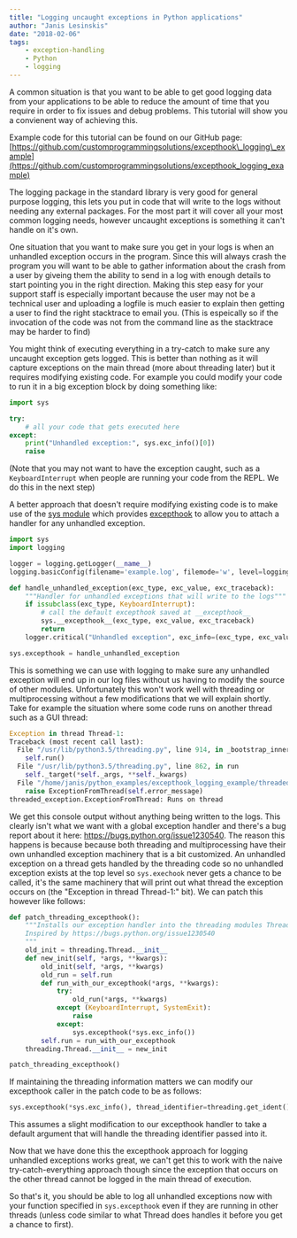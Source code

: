 ```yaml
---
title: "Logging uncaught exceptions in Python applications"
author: "Janis Lesinskis"
date: "2018-02-06"
tags:
    - exception-handling
    - Python
    - logging
---
```



A common situation is that you want to be able to get good logging data from your applications to be able to reduce the amount of time that you require in order to fix issues and debug problems. This tutorial will show you a convienent way of achieving this.

<!-- end excerpt -->

Example code for this tutorial can be found on our GitHub page: [https://github.com/customprogrammingsolutions/excepthook\_logging\_example](https://github.com/customprogrammingsolutions/excepthook_logging_example)

The logging package in the standard library is very good for general purpose logging, this lets you put in code that will write to the logs without needing any external packages. For the most part it will cover all your most common logging needs, however uncaught exceptions is something it can't handle on it's own.

One situation that you want to make sure you get in your logs is when an unhandled exception occurs in the program. Since this will always crash the program you will want to be able to gather information about the crash from a user by giveing them the ability to send in a log with enough details to start pointing you in the right direction. Making this step easy for your support staff is especially important because the user may not be a technical user and uploading a logfile is much easier to explain then getting a user to find the right stacktrace to email you. (This is espeically so if the invocation of the code was not from the command line as the stacktrace may be harder to find)

You might think of executing everything in a try-catch to make sure any uncaught exception gets logged. This is better than nothing as it will capture exceptions on the main thread (more about threading later) but it requires modifying existing code. For example you could modify your code to run it in a big exception block by doing something like:

```python
import sys

try:
    # all your code that gets executed here
except:
    print("Unhandled exception:", sys.exc_info()[0])
    raise
```
(Note that you may not want to have the exception caught, such as a `KeyboardInterrupt` when people are running your code from the REPL. We do this in the next step)

A better approach that doesn't require modifying existing code is to make use of the [sys module](https://docs.python.org/3/library/sys.html) which provides [excepthook](https://docs.python.org/3/library/sys.html#sys.excepthook) to allow you to attach a handler for any unhandled exception.

```python
import sys
import logging

logger = logging.getLogger(__name__)
logging.basicConfig(filename='example.log', filemode='w', level=logging.DEBUG)

def handle_unhandled_exception(exc_type, exc_value, exc_traceback):
    """Handler for unhandled exceptions that will write to the logs"""
    if issubclass(exc_type, KeyboardInterrupt):
        # call the default excepthook saved at __excepthook__
        sys.__excepthook__(exc_type, exc_value, exc_traceback)
        return
    logger.critical("Unhandled exception", exc_info=(exc_type, exc_value, exc_traceback))

sys.excepthook = handle_unhandled_exception
```

This is something we can use with logging to make sure any unhandled exception will end up in our log files without us having to modify the source of other modules. Unfortunately this won't work well with threading or multiprocessing without a few modifications that we will explain shortly. Take for example the situation where some code runs on another thread such as a GUI thread:

```python
Exception in thread Thread-1:
Traceback (most recent call last):
  File "/usr/lib/python3.5/threading.py", line 914, in _bootstrap_inner
    self.run()
  File "/usr/lib/python3.5/threading.py", line 862, in run
    self._target(*self._args, **self._kwargs)
  File "/home/janis/python_examples/excepthook_logging_example/threaded_exception.py", line 9, in run
    raise ExceptionFromThread(self.error_message)
threaded_exception.ExceptionFromThread: Runs on thread
```

We get this console output without anything being written to the logs. This clearly isn't what we want with a global exception handler and there's a bug report about it here: https://bugs.python.org/issue1230540. The reason this happens is because because both threading and multiprocessing have their own unhandled exception machinery that is a bit customized. An unhandled exception on a thread gets handled by the threading code so no unhandled exception exists at the top level so `sys.exechook` never gets a chance to be called, it's the same machinery that will print out what thread the exception occurs on (the "Exception in thread Thread-1:" bit). We can patch this however like follows:

```python
def patch_threading_excepthook():
    """Installs our exception handler into the threading modules Thread object
    Inspired by https://bugs.python.org/issue1230540
    """
    old_init = threading.Thread.__init__
    def new_init(self, *args, **kwargs):
        old_init(self, *args, **kwargs)
        old_run = self.run
        def run_with_our_excepthook(*args, **kwargs):
            try:
                old_run(*args, **kwargs)
            except (KeyboardInterrupt, SystemExit):
                raise
            except:
                sys.excepthook(*sys.exc_info())
        self.run = run_with_our_excepthook
    threading.Thread.__init__ = new_init

patch_threading_excepthook()
```

If maintaining the threading information matters we can modify our excepthook caller in the patch code to be as follows:

```python
sys.excepthook(*sys.exc_info(), thread_identifier=threading.get_ident())
```

This assumes a slight modification to our excepthook handler to take a default argument that will handle the threading identifier passed into it.

Now that we have done this the excepthook approach for logging unhandled exceptions works great, we can't get this to work with the naive try-catch-everything approach though since the exception that occurs on the other thread cannot be logged in the main thread of execution.

So that's it, you should be able to log all unhandled exceptions now with your function specified in `sys.excepthook` even if they are running in other threads (unless code similar to what Thread does handles it before you get a chance to first).